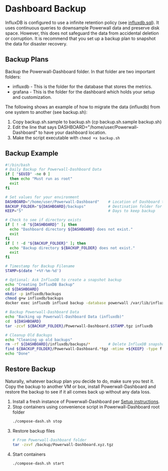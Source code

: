 # Dashboard Backup

InfluxDB is configured to use a infinite retention policy (see [influxdb.sql](../influxdb/influxdb.sql)).  It uses continuous queries to downsample Powerwall data and preserve disk space.  However, this does not safeguard the data from accidental deletion or corruption.  It is recommend that you set up a backup plan to snapshot the data for disaster recovery.

## Backup Plans

Backup the Powerwall-Dashboard folder. In that folder are two important folders:

* influxdb - This is the folder for the database that stores the metrics.
* grafana - This is the folder for the dashboard which holds your setup and customization.

The following shows an example of how to migrate the data (influxdb) from one system to another (see backup.sh):

1. Copy backup.sh.sample to backup.sh (cp backup.sh.sample backup.sh)
2. Edit the line that says DASHBOARD="/home/user/Powerwall-Dashboard" to have your dashboard location.
3. Make the script executable with `chmod +x backup.sh`

## Backup Example

```bash
#!/bin/bash
# Daily Backup for Powerwall-Dashboard Data
if [ "$EUID" -ne 0 ]
  then echo "Must run as root"
  exit
fi

# Set values for your environment 
DASHBOARD="/home/user/Powerwall-Dashboard"    # Location of Dashboard to backup
BACKUP_FOLDER="${DASHBOARD}/backups"          # Destination folder for backups
KEEP="5"                                      # Days to keep backup

# Check to see if directory exists
if [ ! -d "${DASHBOARD}" ]; then
  echo "Dashboard directory ${DASHBOARD} does not exist."
  exit
fi
if [ ! -d "${BACKUP_FOLDER}" ]; then
  echo "Backup directory ${BACKUP_FOLDER} does not exist."
  exit
fi

# Timestamp for Backup Filename
STAMP=$(date '+%Y-%m-%d')

# Optional: Ask InfluxDB to create a snapshot backup 
echo "Creating InfluxDB Backup"
cd ${DASHBOARD}
mkdir -p influxdb/backups
chmod g+w influxdb/backups
docker exec influxdb influxd backup -database powerwall /var/lib/influxdb/backups

# Backup Powerwall-Dashboard Data
echo "Backing up Powerwall-Dashboard Data (influxdb)"
cd  ${DASHBOARD}
tar -zcvf ${BACKUP_FOLDER}/Powerwall-Dashboard.$STAMP.tgz influxdb 

# Cleanup Old Backups
echo "Cleaning up old backups"
rm -rf ${DASHBOARD}/influxdb/backups/*        # Delete InfluxDB snapshots after backup
find ${BACKUP_FOLDER}/Powerwall-Dashboard.*tgz -mtime +${KEEP} -type f -delete
echo "Done"
```

## Restore Backup

Naturally, whatever backup plan you decide to do, make sure you test it. Copy the backup to another VM or box, install Powerwall-Dashboard and restore the backup to see if it all comes back up without any data loss.

1. Install a fresh instance of Powerwall-Dashboard per [Setup instructions](https://github.com/jasonacox/Powerwall-Dashboard#setup).
2. Stop containers using convenience script in Powerwall-Dashboard root folder
    ```bash
    ./compose-dash.sh stop
    ```
3. Restore backup files
    ```bash
    # From Powerwall-Dashboard folder 
    tar -zxvf /backup/Powerwall-Dashboard.xyz.tgz
    ```
4. Start containers
    ```bash
    ./compose-dash.sh start
    ```
